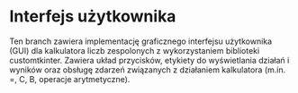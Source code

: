 # Interfejs użytkownika

Ten branch zawiera implementację graficznego interfejsu użytkownika (GUI) dla kalkulatora liczb zespolonych z wykorzystaniem biblioteki customtkinter. Zawiera układ przycisków, etykiety do wyświetlania działań i wyników oraz obsługę zdarzeń związanych z działaniem kalkulatora (m.in. =, C, B, operacje arytmetyczne).
